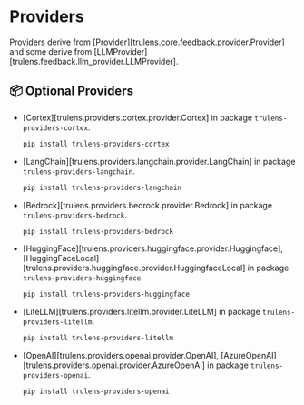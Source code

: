 # Providers

Providers derive from [Provider][trulens.core.feedback.provider.Provider] and
some derive from [LLMProvider][trulens.feedback.llm_provider.LLMProvider].

## 📦 Optional Providers

- [Cortex][trulens.providers.cortex.provider.Cortex] in package
  `trulens-providers-cortex`.

    ```bash
    pip install trulens-providers-cortex
    ```

- [LangChain][trulens.providers.langchain.provider.LangChain] in package
  `trulens-providers-langchain`.

    ```bash
    pip install trulens-providers-langchain
    ```

- [Bedrock][trulens.providers.bedrock.provider.Bedrock] in package
  `trulens-providers-bedrock`.

    ```bash
    pip install trulens-providers-bedrock
    ```

- [HuggingFace][trulens.providers.huggingface.provider.Huggingface],
  [HuggingFaceLocal][trulens.providers.huggingface.provider.HuggingfaceLocal] in
  package `trulens-providers-huggingface`.

    ```bash
    pip install trulens-providers-huggingface
    ```

- [LiteLLM][trulens.providers.litellm.provider.LiteLLM] in package
  `trulens-providers-litellm`.

    ```bash
    pip install trulens-providers-litellm
    ```

- [OpenAI][trulens.providers.openai.provider.OpenAI],
  [AzureOpenAI][trulens.providers.openai.provider.AzureOpenAI] in package
  `trulens-providers-openai`.

    ```bash
    pip install trulens-providers-openai
    ```
